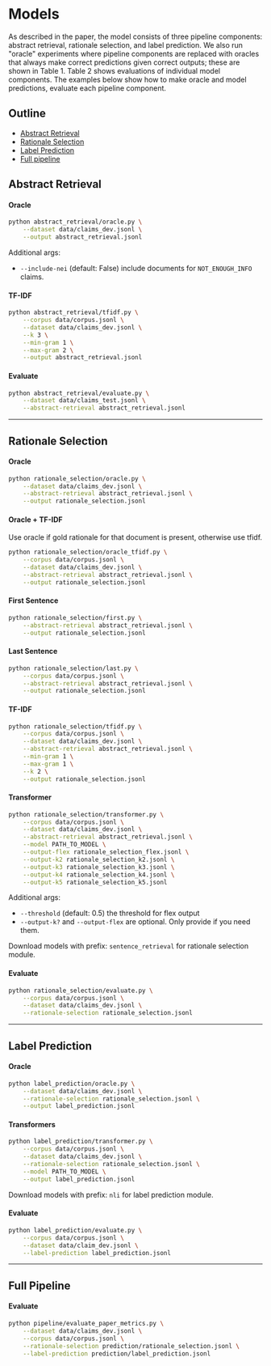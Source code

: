 # Models

As described in the paper, the model consists of three pipeline components: abstract retrieval, rationale selection, and label prediction. We also run "oracle" experiments where pipeline components are replaced with oracles that always make correct predictions given correct outputs; these are shown in Table 1. Table 2 shows evaluations of individual model components. The examples below show how to make oracle and model predictions, evaluate each pipeline component.

## Outline

- [Abstract Retrieval](#abstract-retrieval)
- [Rationale Selection](#rationale-selection)
- [Label Prediction](#label-prediction)
- [Full pipeline](#full-pipeline)


## Abstract Retrieval

#### Oracle
```sh
python abstract_retrieval/oracle.py \
    --dataset data/claims_dev.jsonl \
    --output abstract_retrieval.jsonl
```
Additional args:
* `--include-nei` (default: False) include documents for `NOT_ENOUGH_INFO` claims.

#### TF-IDF
```sh
python abstract_retrieval/tfidf.py \
    --corpus data/corpus.jsonl \
    --dataset data/claims_dev.jsonl \
    --k 3 \
    --min-gram 1 \
    --max-gram 2 \
    --output abstract_retrieval.jsonl
```

#### Evaluate
```sh
python abstract_retrieval/evaluate.py \
    --dataset data/claims_test.jsonl \
    --abstract-retrieval abstract_retrieval.jsonl
```

-------------------------------------------------------

## Rationale Selection

#### Oracle
```sh
python rationale_selection/oracle.py \
    --dataset data/claims_dev.jsonl \
    --abstract-retrieval abstract_retrieval.jsonl \
    --output rationale_selection.jsonl
```

#### Oracle + TF-IDF
Use oracle if gold rationale for that document is present, otherwise use tfidf.
```sh
python rationale_selection/oracle_tfidf.py \
    --corpus data/corpus.jsonl \
    --dataset data/claims_dev.jsonl \
    --abstract-retrieval abstract_retrieval.jsonl \
    --output rationale_selection.jsonl
```

#### First Sentence
```sh
python rationale_selection/first.py \
    --abstract-retrieval abstract_retrieval.jsonl \
    --output rationale_selection.jsonl
```

#### Last Sentence
```sh
python rationale_selection/last.py \
    --corpus data/corpus.jsonl \
    --abstract-retrieval abstract_retrieval.jsonl \
    --output rationale_selection.jsonl
```

#### TF-IDF
```sh
python rationale_selection/tfidf.py \
    --corpus data/corpus.jsonl \
    --dataset data/claims_dev.jsonl \
    --abstract-retrieval abstract_retrieval.jsonl \
    --min-gram 1 \
    --max-gram 1 \
    --k 2 \
    --output rationale_selection.jsonl
```

#### Transformer
```sh
python rationale_selection/transformer.py \
    --corpus data/corpus.jsonl \
    --dataset data/claims_dev.jsonl \
    --abstract-retrieval abstract_retrieval.jsonl \
    --model PATH_TO_MODEL \
    --output-flex rationale_selection_flex.jsonl \
    --output-k2 rationale_selection_k2.jsonl \
    --output-k3 rationale_selection_k3.jsonl \
    --output-k4 rationale_selection_k4.jsonl \
    --output-k5 rationale_selection_k5.jsonl
```
Additional args:
* `--threshold` (default: 0.5) the threshold for flex output
* `--output-k?` and `--output-flex` are optional. Only provide if you need them.

Download models with prefix: `sentence_retrieval` for rationale selection module.

#### Evaluate
```sh
python rationale_selection/evaluate.py \
    --corpus data/corpus.jsonl \
    --dataset data/claims_dev.jsonl \
    --rationale-selection rationale_selection.jsonl
```

-------------------------------------------------------

## Label Prediction

#### Oracle
```sh
python label_prediction/oracle.py \
    --dataset data/claims_dev.jsonl \
    --rationale-selection rationale_selection.jsonl \
    --output label_prediction.jsonl
```

#### Transformers
```sh
python label_prediction/transformer.py \
    --corpus data/corpus.jsonl \
    --dataset data/claims_dev.jsonl \
    --rationale-selection rationale_selection.jsonl \
    --model PATH_TO_MODEL \
    --output label_prediction.jsonl
```

Download models with prefix: `nli` for label prediction module.

#### Evaluate
```sh
python label_prediction/evaluate.py \
    --corpus data/corpus.jsonl \
    --dataset data/claim_dev.jsonl \
    --label-prediction label_prediction.jsonl
```

-------------------------------------------------------

## Full Pipeline

#### Evaluate
```sh
python pipeline/evaluate_paper_metrics.py \
    --dataset data/claims_dev.jsonl \
    --corpus data/corpus.jsonl \
    --rationale-selection prediction/rationale_selection.jsonl \
    --label-prediction prediction/label_prediction.jsonl
```
